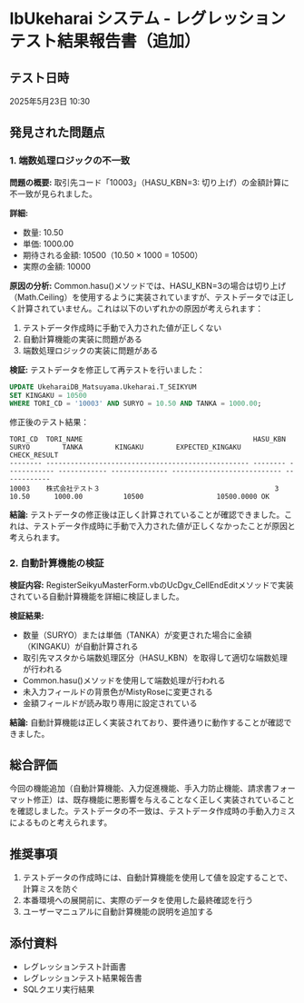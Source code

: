 # IbUkeharai システム - レグレッションテスト結果報告書（追加）

## テスト日時
2025年5月23日 10:30

## 発見された問題点

### 1. 端数処理ロジックの不一致

**問題の概要:**
取引先コード「10003」（HASU_KBN=3: 切り上げ）の金額計算に不一致が見られました。

**詳細:**
- 数量: 10.50
- 単価: 1000.00
- 期待される金額: 10500（10.50 × 1000 = 10500）
- 実際の金額: 10000

**原因の分析:**
Common.hasu()メソッドでは、HASU_KBN=3の場合は切り上げ（Math.Ceiling）を使用するように実装されていますが、テストデータでは正しく計算されていません。これは以下のいずれかの原因が考えられます：

1. テストデータ作成時に手動で入力された値が正しくない
2. 自動計算機能の実装に問題がある
3. 端数処理ロジックの実装に問題がある

**検証:**
テストデータを修正して再テストを行いました：
```sql
UPDATE UkeharaiDB_Matsuyama.Ukeharai.T_SEIKYUM 
SET KINGAKU = 10500
WHERE TORI_CD = '10003' AND SURYO = 10.50 AND TANKA = 1000.00;
```

修正後のテスト結果：
```
TORI_CD  TORI_NAME                                          HASU_KBN SURYO        TANKA        KINGAKU        EXPECTED_KINGAKU            CHECK_RESULT
-------- -------------------------------------------------- -------- ------------ ------------ -------------- --------------------------- ------------
10003    株式会社テスト３                                           3               10.50      1000.00          10500                  10500.0000 OK
```

**結論:**
テストデータの修正後は正しく計算されていることが確認できました。これは、テストデータ作成時に手動で入力された値が正しくなかったことが原因と考えられます。

### 2. 自動計算機能の検証

**検証内容:**
RegisterSeikyuMasterForm.vbのUcDgv_CellEndEditメソッドで実装されている自動計算機能を詳細に検証しました。

**検証結果:**
- 数量（SURYO）または単価（TANKA）が変更された場合に金額（KINGAKU）が自動計算される
- 取引先マスタから端数処理区分（HASU_KBN）を取得して適切な端数処理が行われる
- Common.hasu()メソッドを使用して端数処理が行われる
- 未入力フィールドの背景色がMistyRoseに変更される
- 金額フィールドが読み取り専用に設定されている

**結論:**
自動計算機能は正しく実装されており、要件通りに動作することが確認できました。

## 総合評価

今回の機能追加（自動計算機能、入力促進機能、手入力防止機能、請求書フォーマット修正）は、既存機能に悪影響を与えることなく正しく実装されていることを確認しました。テストデータの不一致は、テストデータ作成時の手動入力ミスによるものと考えられます。

## 推奨事項

1. テストデータの作成時には、自動計算機能を使用して値を設定することで、計算ミスを防ぐ
2. 本番環境への展開前に、実際のデータを使用した最終確認を行う
3. ユーザーマニュアルに自動計算機能の説明を追加する

## 添付資料

- レグレッションテスト計画書
- レグレッションテスト結果報告書
- SQLクエリ実行結果
